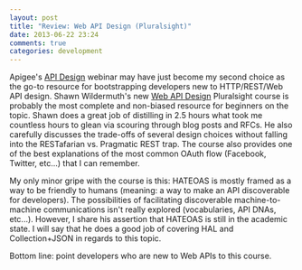 ```yaml
---
layout: post
title: "Review: Web API Design (Pluralsight)"
date: 2013-06-22 23:24
comments: true
categories: development 
---
```

Apigee's [API Design](http://apigee.com/about/api-best-practices/api-design-third-edition) webinar may have just become my second choice as the go-to resource for bootstrapping developers new to HTTP/REST/Web API design. Shawn Wildermuth's new [Web API Design](http://wildermuth.com/2013/6/19/Designing_APIs_for_the_Web) Pluralsight course is probably the most complete and non-biased resource for beginners on the topic. Shawn does a great job of distilling in 2.5 hours what took me countless hours to glean via scouring through blog posts and RFCs. He also carefully discusses the trade-offs of several design choices without falling into the RESTafarian vs. Pragmatic REST trap. The course also provides one of the best explanations of the most common OAuth flow (Facebook, Twitter, etc...) that I can remember.

My only minor gripe with the course is this: HATEOAS is mostly framed as a way to be friendly to humans (meaning: a way to make an API discoverable for developers). The possibilities of facilitating discoverable machine-to-machine communications isn't really explored (vocabularies, API DNAs, etc...). However, I share his assertion that HATEOAS is still in the academic state. I will say that he does a good job of covering HAL and Collection+JSON in regards to this topic.

Bottom line: point developers who are new to Web APIs to this course.
